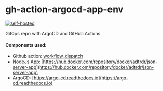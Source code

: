 # gh-action-argocd-app-env

[![self-hosted](https://github.com/drdkadtr/gh-action-argocd-app-env/actions/workflows/self-hosted.yml/badge.svg?branch=main&event=workflow_dispatch)](https://github.com/drdkadtr/gh-action-argocd-app-env/actions/workflows/self-hosted.yml)

GitOps repo with ArgoCD and GitHub Actions

#### Components used:

* Github action: [workflow_dispatch](https://docs.github.com/en/actions/learn-github-actions/events-that-trigger-workflows#workflow_dispatch)
* NodeJs App: [https://hub.docker.com/repository/docker/adtrdr/json-server-app](https://hub.docker.com/repository/docker/adtrdr/json-server-app)
* ArgoCD: [https://argo-cd.readthedocs.io](https://argo-cd.readthedocs.io)
